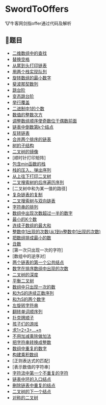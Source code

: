 # SwordToOffers
:cow:牛客网剑指offer通过代码及解析

## :pencil:题目
- [二维数组中的查找](FindInMatrix.md)
- [替换空格](ReplaceSpace.md)
- [从尾到头打印链表](PrintListFromTailToHead.md)
- [用两个栈实现队列](TwoStacksQueue.md)
- [旋转数组的最小数字](MinNumInRotatedArray.md)
- [斐波那契数列](FibonacciArray.md)
- [跳台阶](JumpStair.md)
- [变态跳台阶](CrazyJumpStair.md)
- [举行覆盖](RectangleCover.md)
- [二进制中1的个数](BitSetCount.md)
- [数值的整数次方](CalculatePower.md)
- [调整数组顺序使奇数位于偶数前面](StableReorderArray.md)
- [链表中倒数第k个结点](FindKthToTail.md)
- [反转链表](ReverseList.md)
- [合并两个排序的链表](MergeSortedList.md)
- [树的子结构](IsSubTree.md)
- [二叉树的镜像](MirrorOfBinTree.md)
- [顺时针打印矩阵]
- [包含min函数的栈](TwoStacksMinimum.md)
- [栈的压入、弹出序列](IsPopOrder.md)
- [从上往下打印二叉树](PrintBintreeFromTopToBottom.md)
- [二叉搜索树的后序遍历序列](IsPostTraverseOfBST.md)
- [二叉树中和为某一值的路径]
- [复杂链表的复制](CloneComplexList.md)
- [二叉搜索树与双向链表](ConvertBSTToDEL.md)
- [字符串的排列](StringPermutation.md)
- [数组中出现次数超过一半的数字](FindMoreThanHalfTimeNumber.md)
- [最小的K个数](FindTopKNumbers.md)
- [连续子数组的最大和](FindGreatestSumOfSubArray.md)
- [整数中1出现的次数(从1到n整数中1出现的次数)](FindTimesOf1Between1AndN.md)
- [把数组排成最小的数](PrintMinNumber.md)
- [丑数](FindNthUglyNumber.md)
- [第一次只出现一次的字符]
- [数组中的逆序对]
- [两个链表的第一个公共结点](FindFirstCommonNode.md)
- [数字在排序数组中出现的次数](CountTimesOfK.md)
- [二叉树的深度](CountBiTreeDepth.md)
- [平衡二叉树](IsBalancedBiTree.md)
- [数组中只出现一次的数](FindTwoNumsAppearOnce.md)
- [和为S的连续正数序列](ContinuousSequence.md)
- [和为S的两个数字](FindNumbersWithSum.md)
- [左旋转字符串](LeftRotateString.md)
- [翻转单词顺序列](ReverseSentence.md)
- [扑克牌顺子](ContinuousPoke.md)
- [孩子们的游戏](LastRemainingChild.md)
- [求1+2+3+...+n](Calculate1ToNSum.md)
- [不用加减乘除做加法](AddWithoutArithmeticOper.md)
- [把字符串转换成整数](ConvertStringToInt.md)
- [数组中重复的数字](FindDuplicatedNum.md)
- [构建乘积数组](MultiplyArray.md)
- [正则表达式的匹配]
- [表示数值的字符串]
- [字符流中第一个不重复的字符](FirstUniqueCharInString.md)
- [链表中环的入口结点](FindEntryNodeOfLoop.md)
- [删除链表中重复的结点](DelDuplicatedNode.md)
- [二叉树的下一个结点](ConstructNextPointerByInorder.md)
- [对称的二叉树](IsBiTreeSymmetrical.md)